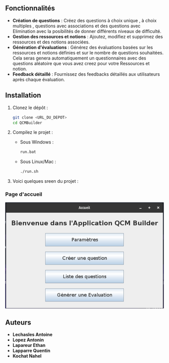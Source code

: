 
## Fonctionnalités

- **Création de questions** : Créez des questions  à choix unique , à choix multiples , questions avec associations et des questions avec Elimination avec la posibilités de donner  différents  niveaux de difficulté.
- **Gestion des ressources et notions** : Ajoutez, modifiez et supprimez des ressources et des notions associées.
- **Génération d'évaluations** : Générez des évaluations basées sur les ressources et notions définies et sur le nombre de questions souhaitées. Cela seras genera automatiquement un questionnaires avec des questions aléatoire que vous avez creez pour votre Ressources et notion.
- **Feedback détaillé** : Fournissez des feedbacks détaillés aux utilisateurs après chaque évaluation.

## Installation

1. Clonez le dépôt :
    ```sh
    git clone <URL_DU_DEPOT>
    cd QCMBuilder
    ```

2. Compilez le projet :
    - Sous Windows :
        ```sh
        run.bat
        ```
    - Sous Linux/Mac :
        ```sh
        ./run.sh
        ```

3. Voici quelques sreen du projet : 

### Page d'accueil
![page d'acceuil](image.png)



## Auteurs

- **Lechasles Antoine**
- **Lopez Antonin**
- **Lapareur Ethan**
- **Lapparre Quentin**
- **Kochat Nahel**
